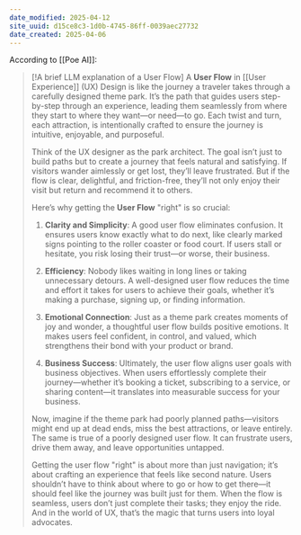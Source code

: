 ```yaml
---
date_modified: 2025-04-12
site_uuid: d15ce8c3-1d0b-4745-86ff-0039aec27732
date_created: 2025-04-06
---
```


According to [[Poe AI]]:

> [!A brief LLM explanation of a User Flow]
> A **User Flow** in [[User Experience]] (UX) Design is like the journey a traveler takes through a carefully designed theme park. It’s the path that guides users step-by-step through an experience, leading them seamlessly from where they start to where they want—or need—to go. Each twist and turn, each attraction, is intentionally crafted to ensure the journey is intuitive, enjoyable, and purposeful.
> 
> Think of the UX designer as the park architect. The goal isn’t just to build paths but to create a journey that feels natural and satisfying. If visitors wander aimlessly or get lost, they’ll leave frustrated. But if the flow is clear, delightful, and friction-free, they’ll not only enjoy their visit but return and recommend it to others.
> 
> Here’s why getting the **User Flow** "right" is so crucial:
> 
> 1. **Clarity and Simplicity**: A good user flow eliminates confusion. It ensures users know exactly what to do next, like clearly marked signs pointing to the roller coaster or food court. If users stall or hesitate, you risk losing their trust—or worse, their business.
>     
> 2. **Efficiency**: Nobody likes waiting in long lines or taking unnecessary detours. A well-designed user flow reduces the time and effort it takes for users to achieve their goals, whether it’s making a purchase, signing up, or finding information.
>     
> 3. **Emotional Connection**: Just as a theme park creates moments of joy and wonder, a thoughtful user flow builds positive emotions. It makes users feel confident, in control, and valued, which strengthens their bond with your product or brand.
>     
> 4. **Business Success**: Ultimately, the user flow aligns user goals with business objectives. When users effortlessly complete their journey—whether it’s booking a ticket, subscribing to a service, or sharing content—it translates into measurable success for your business.
>     
> 
> Now, imagine if the theme park had poorly planned paths—visitors might end up at dead ends, miss the best attractions, or leave entirely. The same is true of a poorly designed user flow. It can frustrate users, drive them away, and leave opportunities untapped.
> 
> Getting the user flow "right" is about more than just navigation; it’s about crafting an experience that feels like second nature. Users shouldn’t have to think about where to go or how to get there—it should feel like the journey was built just for them. When the flow is seamless, users don’t just complete their tasks; they enjoy the ride. And in the world of UX, that’s the magic that turns users into loyal advocates.